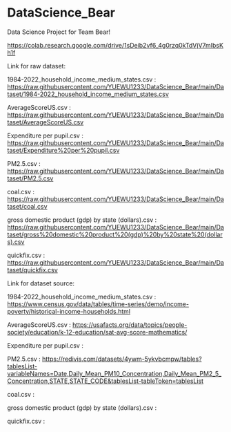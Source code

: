 # DataScience_Bear
Data Science Project for Team Bear!

https://colab.research.google.com/drive/1sDeib2vf6_4g0rzq0kTdVjV7mIbsKh1f

Link for raw dataset:

1984-2022_household_income_medium_states.csv :
https://raw.githubusercontent.com/YUEWU1233/DataScience_Bear/main/Dataset/1984-2022_household_income_medium_states.csv

AverageScoreUS.csv :
https://raw.githubusercontent.com/YUEWU1233/DataScience_Bear/main/Dataset/AverageScoreUS.csv

Expenditure per pupil.csv :
https://raw.githubusercontent.com/YUEWU1233/DataScience_Bear/main/Dataset/Expenditure%20per%20pupil.csv

PM2.5.csv :
https://raw.githubusercontent.com/YUEWU1233/DataScience_Bear/main/Dataset/PM2.5.csv

coal.csv :
https://raw.githubusercontent.com/YUEWU1233/DataScience_Bear/main/Dataset/coal.csv

gross domestic product (gdp) by state (dollars).csv :
https://raw.githubusercontent.com/YUEWU1233/DataScience_Bear/main/Dataset/gross%20domestic%20product%20(gdp)%20by%20state%20(dollars).csv

quickfix.csv :
https://raw.githubusercontent.com/YUEWU1233/DataScience_Bear/main/Dataset/quickfix.csv

Link for dataset source:

1984-2022_household_income_medium_states.csv :
https://www.census.gov/data/tables/time-series/demo/income-poverty/historical-income-households.html 

AverageScoreUS.csv :
https://usafacts.org/data/topics/people-society/education/k-12-education/sat-avg-score-mathematics/

Expenditure per pupil.csv :


PM2.5.csv :
https://redivis.com/datasets/4ywm-5ykvbcmpw/tables?tablesList-variableNames=Date,Daily_Mean_PM10_Concentration,Daily_Mean_PM2_5_Concentration,STATE,STATE_CODE&tablesList-tableToken=tablesList

coal.csv :


gross domestic product (gdp) by state (dollars).csv :

quickfix.csv :

